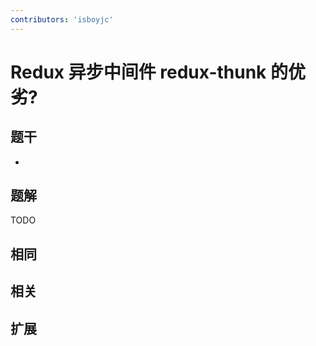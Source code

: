 ```yaml
---
contributors: 'isboyjc'
---
```


# Redux 异步中间件 redux-thunk 的优劣?


## 题干

- 



## 题解

<!-- ::: details 点我查看题解 -->

  TODO

<!-- ::: -->



## 相同


## 相关


## 扩展

